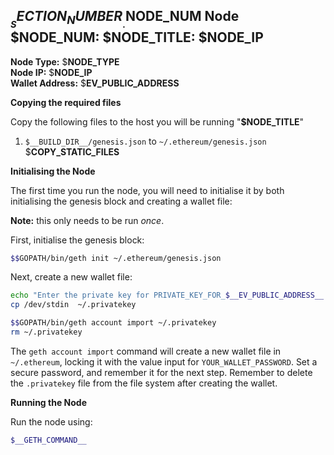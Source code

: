 ## $__SECTION_NUMBER__.$__NODE_NUM__ Node $__NODE_NUM__: $__NODE_TITLE__: $__NODE_IP__

**Node Type:** $__NODE_TYPE__  
**Node IP:** $__NODE_IP__  
**Wallet Address:** $__EV_PUBLIC_ADDRESS__  

**Copying the required files**

Copy the following files to the host you will be running "**$__NODE_TITLE__**"

1. `$__BUILD_DIR__/genesis.json` to `~/.ethereum/genesis.json`
$__COPY_STATIC_FILES__

**Initialising the Node**

The first time you run the node, you will need to initialise it by both
initialising the genesis block and creating a wallet file:

**Note:** this only needs to be run _once_.

First, initialise the genesis block:
```bash
$$GOPATH/bin/geth init ~/.ethereum/genesis.json
```

Next, create a new wallet file:
```bash
echo "Enter the private key for PRIVATE_KEY_FOR_$__EV_PUBLIC_ADDRESS__. CTRL-D to end"
cp /dev/stdin  ~/.privatekey

$$GOPATH/bin/geth account import ~/.privatekey
rm ~/.privatekey
```

The `geth account import` command will create a new wallet file in `~/.ethereum`,
locking it with the value input for `YOUR_WALLET_PASSWORD`. Set a secure password,
and remember it for the next step. Remember to delete the `.privatekey` file
from the file system after creating the wallet.

**Running the Node**

Run the node using:

```bash
$__GETH_COMMAND__
```
